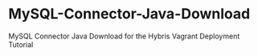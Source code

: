 # MySQL-Connector-Java-Download
MySQL Connector Java Download for the Hybris Vagrant Deployment Tutorial
